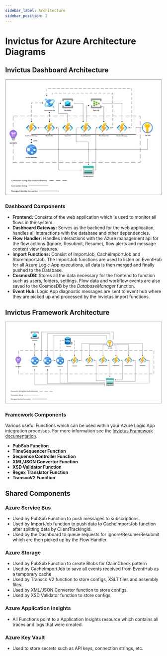 ```yaml
---
sidebar_label: Architecture
sidebar_position: 2
---
```


# Invictus for Azure Architecture Diagrams

## Invictus Dashboard Architecture

![Architecture diagram](/images/InvictusV2Diagram_Dashboard.jpg "Invictus Dashboard architecture diagram")

### Dashboard Components

- **Frontend:** Consists of the web application which is used to monitor all flows in the system.
- **Dashboard Gateway:** Serves as the backend for the web application, handles all interactions with the database and other dependencies.
- **Flow Handler:** Handles interactions with the Azure management api for the flow actions (Ignore, Resubmit, Resume), flow alerts and message content view features.
- **Import Functions:** Consist of ImportJob, CacheImportJob and StoreImportJob. The ImportJob functions are used to listen on EventHub for all Azure Logic App executions, all data is then merged and finally pushed to the Database.
- **CosmosDB:** Stores all the data necessary for the frontend to function such as users, folders, settings. Flow data and workflow events are also saved to the CosmosDB by the *DatabaseManager* function.
- **Event Hub:** Logic App diagnostic messages are sent to event hub where they are picked up and processed by the Invictus import functions.

## Invictus Framework Architecture

![Architecture diagram](/images/InvictusV2Diagram_Framework.jpg "Invictus Framework architecture diagram")

### Framework Components

Various useful Functions which can be used within your Azure Logic App integration processes. For more information see the [Invictus Framework documentation](./framework/index.md).

- **PubSub Function**
- **TimeSequencer Function**
- **Sequence Controller Function**
- **XML/JSON Convertor Function**
- **XSD Validator Function**
- **Regex Translator Function**
- **TranscoV2 Function**

## Shared Components

### Azure Service Bus

- Used by PubSub Function to push messages to subscriptions.
- Used by ImportJob function to push data to CacheImportJob function after splitting data by ClientTrackingId.
- Used by the Dashboard to queue requests for Ignore/Resume/Resubmit which are then picked up by the Flow Handler.

### Azure Storage

- Used by PubSub Function to create Blobs for ClaimCheck pattern
- Used by CacheImportJob to save all events received from EventHub as a temporary cache
- Used by Transco V2 function to store configs, XSLT files and assembly files.
- Used by XML/JSON Convertor function to store configs.
- Used by XSD Validator function to store configs.
 
### Azure Application Insights

- All Functions point to a Application Insights resource which contains all traces and logs that were created.
 
### Azure Key Vault

- Used to store secrets such as API keys, connection strings, etc.

